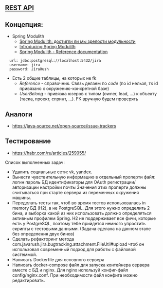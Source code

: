 ## [REST API](http://localhost:8080/doc)

## Концепция:

- Spring Modulith
    - [Spring Modulith: достигли ли мы зрелости модульности](https://habr.com/ru/post/701984/)
    - [Introducing Spring Modulith](https://spring.io/blog/2022/10/21/introducing-spring-modulith)
    - [Spring Modulith - Reference documentation](https://docs.spring.io/spring-modulith/docs/current-SNAPSHOT/reference/html/)

```
  url: jdbc:postgresql://localhost:5432/jira
  username: jira
  password: JiraRush
```

- Есть 2 общие таблицы, на которых не fk
    - _Reference_ - справочник. Связь делаем по _code_ (по id нельзя, тк id привязано к окружению-конкретной базе)
    - _UserBelong_ - привязка юзеров с типом (owner, lead, ...) к объекту (таска, проект, спринт, ...). FK вручную будем
      проверять

## Аналоги

- https://java-source.net/open-source/issue-trackers

## Тестирование

- https://habr.com/ru/articles/259055/

Список выполненных задач:
 - Удалить социальные сети: vk, yandex.
 - Вынести чувствительную информацию в отдельный проперти файл:
   логин
   пароль БД
   идентификаторы для OAuth регистрации/авторизации
   настройки почты
   Значения этих проперти должны считываться при старте сервера из переменных окружения машины.
 - Переделать тесты так, чтоб во время тестов использовалась in memory БД (H2), а не PostgreSQL. Для этого нужно определить 2 бина, и выборка какой из них использовать должно определяться активным профилем Spring. H2 не поддерживает все фичи, которые есть у PostgreSQL, поэтому тебе прийдется немного упростить скрипты с тестовыми данными. (Задача сделана на данном этапе без определения двух бинов)
 - Сделать рефакторинг метода com.javarush.jira.bugtracking.attachment.FileUtil#upload чтоб он использовал современный подход для работы с файловой системмой.
 - Написать Dockerfile для основного сервера
 - Написать docker-compose файл для запуска контейнера сервера вместе с БД и nginx. Для nginx используй конфиг-файл config/nginx.conf. При необходимости файл конфига можно редактировать.

